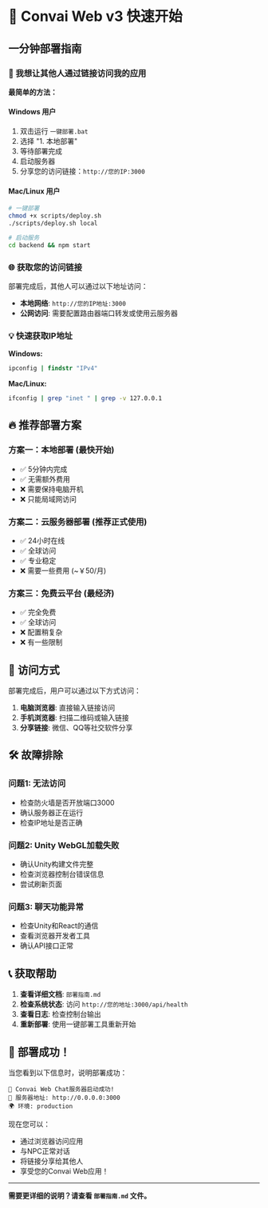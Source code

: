 # 🚀 Convai Web v3 快速开始

## 一分钟部署指南

### 🎯 我想让其他人通过链接访问我的应用

**最简单的方法：**

#### Windows 用户
1. 双击运行 `一键部署.bat`
2. 选择 "1. 本地部署"
3. 等待部署完成
4. 启动服务器
5. 分享您的访问链接：`http://您的IP:3000`

#### Mac/Linux 用户
```bash
# 一键部署
chmod +x scripts/deploy.sh
./scripts/deploy.sh local

# 启动服务
cd backend && npm start
```

### 🌐 获取您的访问链接

部署完成后，其他人可以通过以下地址访问：

- **本地网络**: `http://您的IP地址:3000`
- **公网访问**: 需要配置路由器端口转发或使用云服务器

### 💡 快速获取IP地址

**Windows:**
```cmd
ipconfig | findstr "IPv4"
```

**Mac/Linux:**
```bash
ifconfig | grep "inet " | grep -v 127.0.0.1
```

## 🔥 推荐部署方案

### 方案一：本地部署 (最快开始)
- ✅ 5分钟内完成
- ✅ 无需额外费用
- ❌ 需要保持电脑开机
- ❌ 只能局域网访问

### 方案二：云服务器部署 (推荐正式使用)
- ✅ 24小时在线
- ✅ 全球访问
- ✅ 专业稳定
- ❌ 需要一些费用 (~￥50/月)

### 方案三：免费云平台 (最经济)
- ✅ 完全免费
- ✅ 全球访问
- ❌ 配置稍复杂
- ❌ 有一些限制

## 📱 访问方式

部署完成后，用户可以通过以下方式访问：

1. **电脑浏览器**: 直接输入链接访问
2. **手机浏览器**: 扫描二维码或输入链接
3. **分享链接**: 微信、QQ等社交软件分享

## 🛠️ 故障排除

### 问题1: 无法访问
- 检查防火墙是否开放端口3000
- 确认服务器正在运行
- 检查IP地址是否正确

### 问题2: Unity WebGL加载失败
- 确认Unity构建文件完整
- 检查浏览器控制台错误信息
- 尝试刷新页面

### 问题3: 聊天功能异常
- 检查Unity和React的通信
- 查看浏览器开发者工具
- 确认API接口正常

## 📞 获取帮助

1. **查看详细文档**: `部署指南.md`
2. **检查系统状态**: 访问 `http://您的地址:3000/api/health`
3. **查看日志**: 检查控制台输出
4. **重新部署**: 使用一键部署工具重新开始

## 🎉 部署成功！

当您看到以下信息时，说明部署成功：

```
🚀 Convai Web Chat服务器启动成功!
📍 服务器地址: http://0.0.0.0:3000
🌍 环境: production
```

现在您可以：
- 通过浏览器访问应用
- 与NPC正常对话
- 将链接分享给其他人
- 享受您的Convai Web应用！

---

**需要更详细的说明？请查看 `部署指南.md` 文件。**
